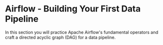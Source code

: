 # Airflow - Building Your First Data Pipeline

In this section you will practice Apache Airflow's fundamental operators and craft a directed acyclic graph (DAG) for a  data pipeline. 
